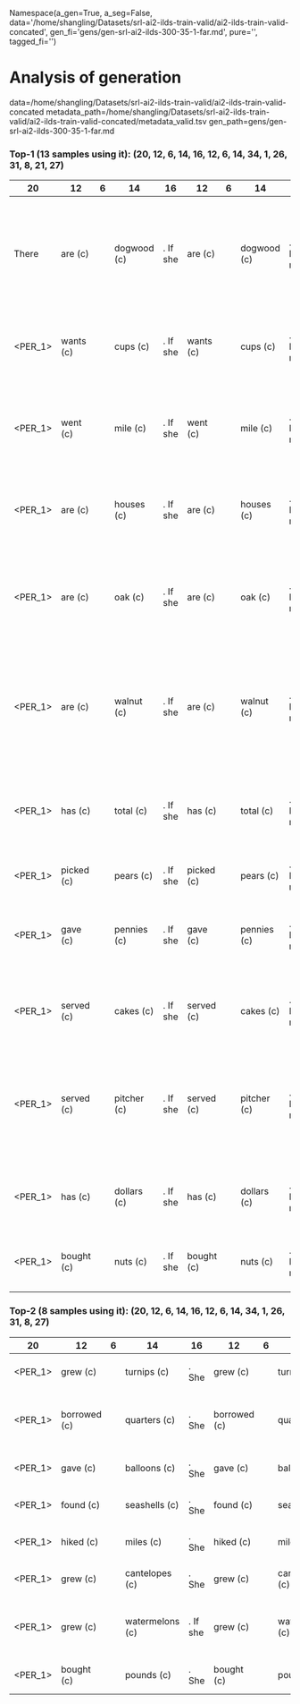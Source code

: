 Namespace(a_gen=True, a_seg=False, data='/home/shangling/Datasets/srl-ai2-ilds-train-valid/ai2-ilds-train-valid-concated', gen_fi='gens/gen-srl-ai2-ilds-300-35-1-far.md', pure='', tagged_fi='')
# Analysis of generation
data=/home/shangling/Datasets/srl-ai2-ilds-train-valid/ai2-ilds-train-valid-concated
metadata_path=/home/shangling/Datasets/srl-ai2-ilds-train-valid/ai2-ilds-train-valid-concated/metadata_valid.tsv
gen_path=gens/gen-srl-ai2-ilds-300-35-1-far.md
### Top-1 (13 samples using it): (20, 12, 6, 14, 16, 12, 6, 14, 34, 1, 26, 31, 8, 21, 27)
| 20 | 12 | 6 | 14 | 16 | 12 | 6 | 14 | 34 | 1 | 26 | 31 | 8 | 21 | 27 | conditions |
| - | - | - | - | - | - | - | - | - | - | - | - | - | - | - | - |
| There | are (c) | <num> | dogwood (c) | . If she | are (c) | <num> | dogwood (c) | . How many | workers (c) | will (c) | <PER_1> | have (c) | in all | ? <eos> | V:are plant have will finished  ARG1:park dogwood workers trees  ARG0:park workers  ARGM-TMP:today workers tomorrow   |
| <PER_1> | wants (c) | <num> | cups (c) | . If she | wants (c) | <num> | cups (c) | . How many | cups (c) | does (c) | <PER_1> | need (c) | in all | ? <eos> | V:is need put wants add baking does  ARG1:cake flour cups  ARG0:recipe   |
| <PER_1> | went (c) | <num> | mile (c) | . If she | went (c) | <num> | mile (c) | . How many | mile (c) | did (c) | <PER_1> | walk (c) | in all | ? <eos> | V:did walked had went walk got rides  ARG4:fair county  ARGM-TMP:weekend  ARG1:car mile rides carnival  ARG3:carnival   |
| <PER_1> | are (c) | <num> | houses (c) | . If she | are (c) | <num> | houses (c) | . How many | houses (c) | are (c) | <PER_1> | built (c) | in all | ? <eos> | V:built were are  ARG1:houses  ARGM-TMP:housing boom  ARG0:developers   |
| <PER_1> | are (c) | <num> | oak (c) | . If she | are (c) | <num> | oak (c) | . How many | workers (c) | will (c) | <PER_1> | finished (c) | in all | ? <eos> | V:are had will were finished be damaged cut  ARG1:park trees oak workers  ARG0:workers  ARG2:park  ARGM-TMP:workers   |
| <PER_1> | are (c) | <num> | walnut (c) | . If she | are (c) | <num> | walnut (c) | . How many | workers (c) | will (c) | <PER_1> | finished (c) | in all | ? <eos> | V:are had will were finished be damaged cut  ARG1:park walnut orange trees workers  ARG0:workers  ARG2:park  ARGM-TMP:workers   |
| <PER_1> | has (c) | <num> | total (c) | . If she | has (c) | <num> | total (c) | . How many | fruit (c) | sold (c) | <PER_1> | have (c) | in all | ? <eos> | V:sold have has been combined  ARG0:orchard  ARG1:total pounds fruit  ARGM-TMP:season  ARG3:total   |
| <PER_1> | picked (c) | <num> | pears (c) | . If she | picked (c) | <num> | pears (c) | . How many | plums (c) | were (c) | <PER_1> | picked (c) | in all | ? <eos> | V:picked were  ARG1:pears plums   |
| <PER_1> | gave (c) | <num> | pennies (c) | . If she | gave (c) | <num> | pennies (c) | . How many | quarters (c) | does (c) | <PER_1> | have (c) | in all | ? <eos> | V:gave had does have  ARG1:pennies quarters  ARGM-LOC:bank  ARG0:mother dad   |
| <PER_1> | served (c) | <num> | cakes (c) | . If she | served (c) | <num> | cakes (c) | . How many | cakes (c) | were (c) | <PER_1> | served (c) | in all | ? <eos> | ARG0:restaurant  V:were served  ARG1:cakes  ARGM-TMP:yesterday lunch   |
| <PER_1> | served (c) | <num> | pitcher (c) | . If she | served (c) | <num> | pitcher (c) | . How many | bar (c) | did (c) | <PER_1> | served (c) | in all | ? <eos> | ARGM-TMP:school play  V:did pour staffed served  ARG1:pitcher pitchers bar snack lemonade  ARG2:pitcher lemonade intermission   |
| <PER_1> | has (c) | <num> | dollars (c) | . If she | has (c) | <num> | dollars (c) | . How many | dollars (c) | did (c) | <PER_1> | make (c) | in all | ? <eos> | ARGM-TMP:weekend week  V:did make has had washed  ARG1:cars dollars   |
| <PER_1> | bought (c) | <num> | nuts (c) | . If she | bought (c) | <num> | nuts (c) | . How many | nuts (c) | did (c) | <PER_1> | buy (c) | in all | ? <eos> | ARG0:chef  V:did buy bought  ARG1:almonds kilograms nuts pecans   |

### Top-2 (8 samples using it): (20, 12, 6, 14, 16, 12, 6, 14, 34, 1, 26, 31, 8, 27)
| 20 | 12 | 6 | 14 | 16 | 12 | 6 | 14 | 34 | 1 | 26 | 31 | 8 | 27 | conditions |
| - | - | - | - | - | - | - | - | - | - | - | - | - | - | - |
| <PER_1> | grew (c) | <num> | turnips (c) | . She | grew (c) | <num> | turnips (c) | . How many | turnips (c) | did (c) | <PER_1> | grow (c) | ? <eos> | V:did grow grew  ARG2:turnips  ARG1:turnips   |
| <PER_1> | borrowed (c) | <num> | quarters (c) | . She | borrowed (c) | <num> | quarters (c) | . How many | quarters (c) | does (c) | <PER_1> | have (c) | ? <eos> | V:does had borrowed have  ARG1:quarters  ARGM-LOC:bank  ARG0:sister   |
| <PER_1> | gave (c) | <num> | balloons (c) | . She | gave (c) | <num> | balloons (c) | . How many | balloons (c) | does (c) | <PER_1> | have (c) | ? <eos> | V:has gave does have  ARG1:balloons   |
| <PER_1> | found (c) | <num> | seashells (c) | . She | found (c) | <num> | seashells (c) | . How many | seashells (c) | did (c) | <PER_1> | find (c) | ? <eos> | V:did find broken found were  ARG1:seashells   |
| <PER_1> | hiked (c) | <num> | miles (c) | . She | hiked (c) | <num> | miles (c) | . How many | miles (c) | did (c) | <PER_1> | hiked (c) | ? <eos> | V:did hiked  ARG1:miles   |
| <PER_1> | grew (c) | <num> | cantelopes (c) | . She | grew (c) | <num> | cantelopes (c) | . How many | cantelopes (c) | did (c) | <PER_1> | grow (c) | ? <eos> | V:did grow grew  ARG2:cantelopes  ARG1:cantelopes   |
| <PER_1> | grew (c) | <num> | watermelons (c) | . If she | grew (c) | <num> | watermelons (c) | . How many | watermelons (c) | does (c) | <PER_1> | have (c) | ? <eos> | V:does ate grew have  ARG2:watermelons  ARG0:rabbits  ARG1:watermelons   |
| <PER_1> | bought (c) | <num> | pounds (c) | . She | bought (c) | <num> | pounds (c) | . How many | pounds (c) | did (c) | <PER_1> | buy (c) | ? <eos> | V:did buy bought  ARG1:peppers pounds   |


